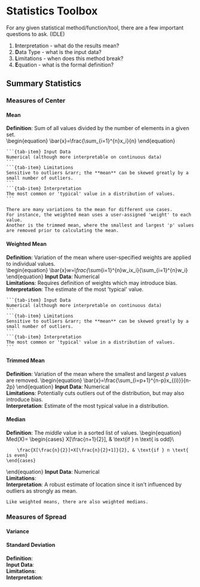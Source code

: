 # Statistics Toolbox
For any given statistical method/function/tool, there are a few important questions to ask. (IDLE)
1. **I**nterpretation - what do the results mean?
2. **D**ata Type - what is the input data?
3. **L**imitations - when does this method break?
4. **E**quation - what is the formal definition?

## Summary Statistics
### Measures of Center


#### Mean 
**Definition**: Sum of all values divided by the number of elements in a given set.  
\begin{equation}
    \bar{x}=\frac{\sum_{i=1}^{n}x_i}{n}
\end{equation}

````{tab-set}
```{tab-item} Input Data
Numerical (although more interpretable on continuous data)  
```
```{tab-item} Limitations
Sensitive to outliers &rarr; the **mean** can be skewed greatly by a small number of outliers.  
```
```{tab-item} Interpretation
The most common or 'typical' value in a distribution of values.
```
````

```{note}
There are many variations to the mean for different use cases. 
For instance, the weighted mean uses a user-assigned 'weight' to each value. 
Another is the trimmed mean, where the smallest and largest 'p' values are removed prior to calculating the mean.
```

#### Weighted Mean
**Definition**: Variation of the mean where user-specified weights are applied to individual values.  
\begin{equation}
    \bar{x}_w=\frac{\sum_{i=1}^{n}w_ix_i}{\sum_{i=1}^{n}w_i}
\end{equation}
**Input Data**: Numerical  
**Limitations**: Requires definition of weights which may introduce bias. 
**Interpretation**: The estimate of the most 'typical' value.
````{tab-set}
```{tab-item} Input Data
Numerical (although more interpretable on continuous data)  
```
```{tab-item} Limitations
Sensitive to outliers &rarr; the **mean** can be skewed greatly by a small number of outliers.  
```
```{tab-item} Interpretation
The most common or 'typical' value in a distribution of values.
```
````
#### Trimmed Mean 
**Definition**: Variation of the mean where the smallest and largest $p$ values are removed. 
\begin{equation}
    \bar{x}=\frac{\sum_{i=p+1}^{n-p}x_{(i)}}{n-2p}
\end{equation}
**Input Data**: Numerical   
**Limitations**: Potentially cuts outliers out of the distribution, but may also introduce bias.   
**Interpretation**: Estimate of the most typical value in a distribution.  

#### Median 
**Definition**: The *middle* value in a sorted list of values.
\begin{equation} 
    Med(X)=
    \begin{cases}
        X[\frac{n+1}{2}], & \text{if } n \text{ is odd}\\

        \frac{X[\frac{n}{2}]+X[\frac{n}{2}+1]}{2}, & \text{if } n \text{ is even}
    \end{cases}   
\end{equation}
**Input Data**: Numerical  
**Limitations**:   
**Interpretation**: A robust estimate of location since it isn't influenced by outliers as strongly as mean.   

```{note}
Like weighted means, there are also weighted medians.
```

### Measures of Spread
#### Variance 

#### Standard Deviation 
**Definition**:   
**Input Data**:   
**Limitations**:   
**Interpretation**:  